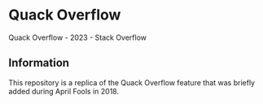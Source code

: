 # Quack Overflow

Quack Overflow - 2023 - Stack Overflow

## Information

This repository is a replica of the Quack Overflow feature that was briefly added during April Fools in 2018.
